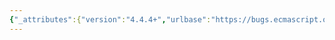 ```yaml
---
{"_attributes":{"version":"4.4.4+","urlbase":"https://bugs.ecmascript.org/","maintainer":"dherman@mozilla.com"},"bug":{"bug_id":3297,"creation_ts":"2014-10-23 21:25:00 -0700","short_desc":"Proposal of explicit inheritance way of [[CreateAction]].","delta_ts":"2015-02-13 14:43:01 -0800","product":"Draft for 6th Edition","component":"new feature","version":"Rev 28: October 14, 2014 Draft","rep_platform":"All","op_sys":"All","bug_status":"RESOLVED","resolution":"INVALID","priority":"Normal","bug_severity":"enhancement","everconfirmed":true,"reporter":"oao.hikaru.oao","assigned_to":{"uid":"allen","name":"Allen Wirfs-Brock"},"long_desc":[{"commentid":10536,"comment_count":0,"who":"oao.hikaru.oao","bug_when":"2014-10-23 21:25:18 -0700","thetext":"So that it can use \"super\" keyword fully without using the class syntax by \"Function.prototype.toMethod\", I want to inherit [[CreateAction]] without using the \"extends\" keyword.\n\nFunction.prototype.toSubConstructor(superF)\n\nWhen the toSubConstructor method is called on an object func with argument superF the following steps are taken:\n\n1. Let newF be a new ECMAScript function object that has all of the same internal methods and internal slots as func.\n2. If superF has a [[CreateAction]] internal slot, then\na. Set the value of newF’s [[CreateAction]] internal slot to have the same value as superF’s [[CreateAction]] internal slot.\n3. Return newF."},{"commentid":11515,"comment_count":1,"who":{"uid":"allen","name":"Allen Wirfs-Brock"},"bug_when":"2015-01-16 11:16:33 -0800","thetext":"note, a class declaration of the form:\n\nclass F extends superF {\n   constructor() {\n     //body\n   }\n}\n\nis mostly equivalent to \n\nfunction F() {\n   //body\n}\nF.__proto__ = superF\nF.prototype.__proto__ = superF.prototype\n\nso you can just use that form of class syntax to define such functions."},{"commentid":12591,"comment_count":2,"who":{"uid":"allen","name":"Allen Wirfs-Brock"},"bug_when":"2015-02-13 14:43:01 -0800","thetext":"both [[ClassAction]] and toMethod  are gone from the ES6 spec. \n\nso, the particulars of this suggest really aren't applicable any longer"}]}}
---
```


